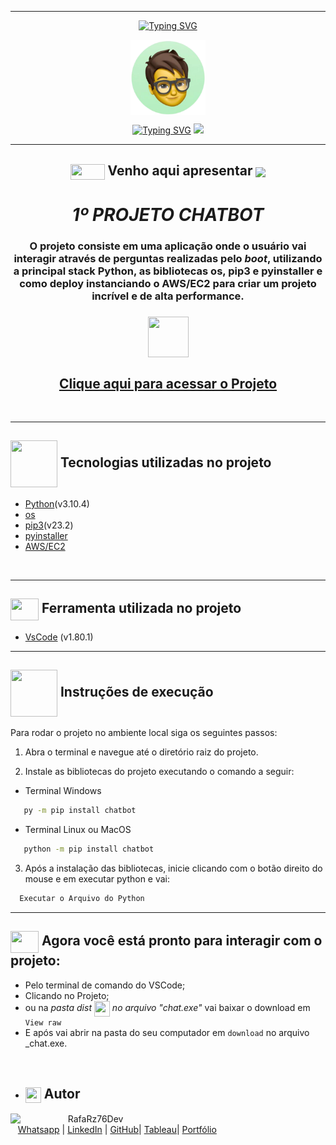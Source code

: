 ***
<div align="center">

[![Typing SVG](https://readme-typing-svg.herokuapp.com?font=Fira+Code&weight=700&size=25&pause=1000&color=6035DF&center=true&vCenter=true&width=435&lines=Olá👋+sou+Rafael+Raizer)](https://git.io/typing-svg)

<img height="120em" src="images/ImagemDevRafa.png"  align="center">

<a href="https://git.io/typing-svg" align="center"><img src="https://readme-typing-svg.herokuapp.com?font=Fira+Code&weight=700&size=24&pause=1000&color=120A2A&center=true&vCenter=true&width=435&lines=Desenvolvedor+Front+End+Júnior" alt="Typing SVG" /></a>  <img src="https://media.giphy.com/media/l1J9sBOqBIvnafnUc/giphy.gif" width="70">

***
## <img src="https://media.giphy.com/media/XwcRflO9HD0Sk6RaRM/giphy.gif" align="center" height="25" width="55">  Venho aqui apresentar  <img src="https://media.giphy.com/media/LmqitTYGsNMiWu3VWO/giphy.gif" align="center" width="55"> 

  
# **_1º PROJETO CHATBOT_**

### O projeto consiste em uma aplicação onde o usuário vai interagir através de perguntas realizadas pelo _boot_, utilizando a principal stack Python, as bibliotecas os, pip3 e pyinstaller e como deploy instanciando o AWS/EC2 para criar um projeto incrível e de alta performance.
### <img src="https://media.giphy.com/media/9TFBxN300KpCUI6sBD/giphy.gif" align="center" height="65" width="65"> 
## [Clique aqui para acessar o Projeto](https://github.com/RafaRz76Dev/cha/raw/master/dist/chat.exe)

<div align="left">

<br>

***

##  <img src="https://media.giphy.com/media/iT138SodaACo9LImgi/giphy.gif" align="center" height="75" width="75"> Tecnologias utilizadas no projeto

- [Python](https://www.python.org/)(v3.10.4)
- [os](https://docs.python.org/pt-br/3/library/os.html) 
- [pip3](https://pip.pypa.io/en/stable/getting-started/)(v23.2)
- [pyinstaller](https://pyinstaller.org/en/stable/)
- [AWS/EC2 ](https://www.framer.com/api/motion](https://sa-east-1.console.aws.amazon.com/ec2/home?region=sa-east-1#Instances:v=3;$case=tags:true%5C,client:false;$regex=tags:false%5C,client:false)https://sa-east-1.console.aws.amazon.com/ec2/home?region=sa-east-1#Instances:v=3;$case=tags:true%5C,client:false;$regex=tags:false%5C,client:false)

<br>

***

##  <img src="https://media.giphy.com/media/SS8CV2rQdlYNLtBCiF/giphy.gif" align="center" height="35" width="45">  Ferramenta utilizada no projeto

- [VsCode](https://code.visualstudio.com/download) (v1.80.1)

***
## <img src="https://media.giphy.com/media/G03qiKqY1nq9ioFiXt/giphy.gif" align="center" height="75" width="75">  Instruções de execução

Para rodar o projeto no ambiente local siga os seguintes passos:

1. Abra o terminal e navegue até o diretório raiz do projeto.
   
2. Instale as bibliotecas do projeto executando o comando a seguir:

- Terminal Windows
```bash 
   py -m pip install chatbot
```

- Terminal Linux ou MacOS
```bash 
   python -m pip install chatbot
```

3. Após a instalação das bibliotecas, inicie clicando com o botão direito do mouse e em executar python e vai:

```python
  Executar o Arquivo do Python
```

***

##  <img src="https://media.giphy.com/media/OMrq9FmUgObwogeL06/giphy.gif" align="center" height="35" width="45"> Agora você está pronto para interagir com o projeto:
   -  Pelo terminal de comando do VSCode;
   -  Clicando no Projeto; 
   -   ou na _pasta dist_  <img src="https://media.giphy.com/media/fXQqNrqKATCNwq6zin/giphy.gif" align="center" height="25" width="25"> _no arquivo "chat.exe"_  vai baixar o download em ```View raw```   
   - E após vai abrir na pasta do seu computador em `download` no arquivo _chat.exe.

<br>

   - ## <img src="https://media.giphy.com/media/ImmvDZ2c9xPR8gDvHV/giphy.gif" align="center" height="25" width="25"> Autor

<p>
    <img align=left margin=10 width=80 src="https://avatars.githubusercontent.com/u/87991807?v=4"/>
    <p>&nbsp&nbsp&nbspRafaRz76Dev<br>
    &nbsp&nbsp&nbsp<a href="https://api.whatsapp.com/send/?phone=47999327137">Whatsapp</a>&nbsp;|&nbsp;<a href="https://www.linkedin.com/in/rafael-raizer//">LinkedIn</a>&nbsp;|&nbsp;<a href="https://github.com/RafaRz76Dev">GitHub</a>|&nbsp;<a href="https://public.tableau.com/app/profile/rafael.raizer">Tableau</a>|&nbsp;<a href="https://portifolio-rafarz76dev.netlify.app/">Portfólio</a>&nbsp;</p>
</p>



